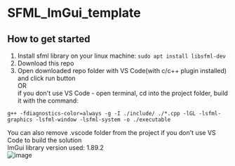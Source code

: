 # SFML_ImGui_template

## How to get started
1. Install sfml library on your linux machine: ```sudo apt install libsfml-dev```
2. Download this repo
3. Open downloaded repo folder with VS Code(with c/c++ plugin installed) and click run button\
OR \
if you don't use VS Code - open terminal, cd into the project folder, build it with the command: 
```
g++ -fdiagnostics-color=always -g -I ./include/ ./*.cpp -lGL -lsfml-graphics -lsfml-window -lsfml-system -o ./executable
```
You can also remove .vscode folder from the project if you don't use VS Code to build the solution\
ImGui library version used: 1.89.2\
![image](https://user-images.githubusercontent.com/47914319/211198969-737bcad8-a858-4916-a13c-0549f2188421.png)
